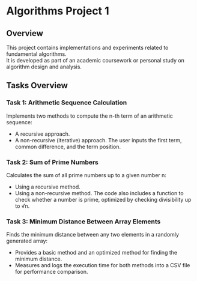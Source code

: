 # Algorithms Project 1

## Overview

This project contains implementations and experiments related to fundamental algorithms.  
It is developed as part of an academic coursework or personal study on algorithm design and analysis.

## Tasks Overview

### Task 1: Arithmetic Sequence Calculation
Implements two methods to compute the n-th term of an arithmetic sequence:
- A recursive approach.
- A non-recursive (iterative) approach. 
The user inputs the first term, common difference, and the term position.

### Task 2: Sum of Prime Numbers
Calculates the sum of all prime numbers up to a given number n:
- Using a recursive method.
- Using a non-recursive method. 
The code also includes a function to check whether a number is prime, optimized by checking divisibility up to √n.

### Task 3: Minimum Distance Between Array Elements
Finds the minimum distance between any two elements in a randomly generated array:
- Provides a basic method and an optimized method for finding the minimum distance.
- Measures and logs the execution time for both methods into a CSV file for performance comparison.
